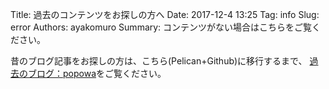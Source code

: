 Title: 過去のコンテンツをお探しの方へ
Date: 2017-12-4 13:25
Tag: info
Slug: error
Authors: ayakomuro
Summary: コンテンツがない場合はこちらをご覧ください。

昔のブログ記事をお探しの方は、こちら(Pelican+Github)に移行するまで、
[過去のブログ：popowa](http://old-blog.popowa.com/)をご覧ください。
